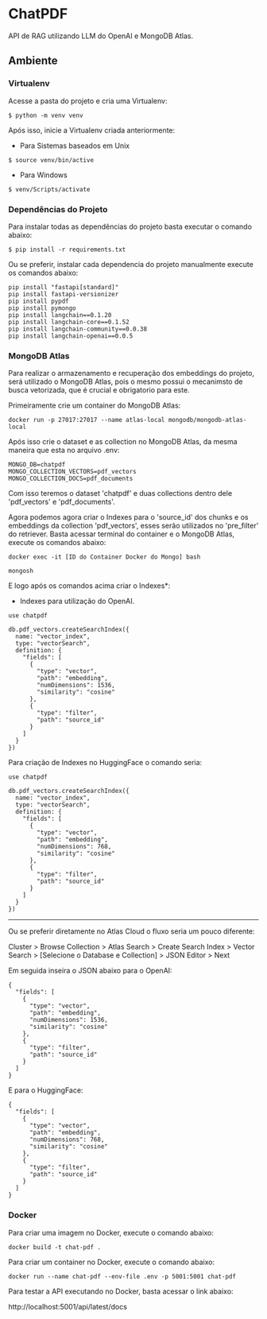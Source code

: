 # ChatPDF

API de RAG utilizando LLM do OpenAI e MongoDB Atlas.

## Ambiente

### Virtualenv

Acesse a pasta do projeto e cria uma Virtualenv:

```
$ python -m venv venv
```

Após isso, inicie a Virtualenv criada anteriormente:

* Para Sistemas baseados em Unix
```
$ source venv/bin/active
```
* Para Windows
```
$ venv/Scripts/activate
```

### Dependências do Projeto

Para instalar todas as dependências do projeto basta executar o comando abaixo:

```
$ pip install -r requirements.txt
```

Ou se preferir, instalar cada dependencia do projeto manualmente execute os comandos abaixo:

```
pip install "fastapi[standard]"
pip install fastapi-versionizer
pip install pypdf
pip install pymongo
pip install langchain==0.1.20
pip install langchain-core==0.1.52
pip install langchain-community==0.0.38
pip install langchain-openai==0.0.5
```

### MongoDB Atlas

Para realizar o armazenamento e recuperação dos embeddings do projeto, será utilizado o MongoDB Atlas, pois o mesmo possui o mecanimsto de busca vetorizada, que é crucial e obrigatorio para este.

Primeiramente crie um container do MongoDB Atlas:

```
docker run -p 27017:27017 --name atlas-local mongodb/mongodb-atlas-local
```

Após isso crie o dataset e as collection no MongoDB Atlas, da mesma maneira que esta no arquivo .env:

```
MONGO_DB=chatpdf
MONGO_COLLECTION_VECTORS=pdf_vectors
MONGO_COLLECTION_DOCS=pdf_documents
```

Com isso teremos o dataset 'chatpdf' e duas collections dentro dele 'pdf_vectors' e 'pdf_documents'.

Agora podemos agora criar o Indexes para o 'source_id' dos chunks e os embeddings da collection 'pdf_vectors', esses serão utilizados no 'pre_filter' do retriever. Basta acessar terminal do container e o MongoDB Atlas, execute os comandos abaixo:

```
docker exec -it [ID do Container Docker do Mongo] bash  
```
```
mongosh
```

E logo após os comandos acima criar o Indexes*:

* Indexes para utilização do OpenAI.

```
use chatpdf
```
```
db.pdf_vectors.createSearchIndex({
  name: "vector_index",
  type: "vectorSearch",
  definition: {
    "fields": [
      {
        "type": "vector",
        "path": "embedding",
        "numDimensions": 1536,
        "similarity": "cosine"
      },
      {
        "type": "filter",
        "path": "source_id"
      }
    ]
  }
})
```

Para criação de Indexes no HuggingFace o comando seria:

```
use chatpdf

db.pdf_vectors.createSearchIndex({
  name: "vector_index",
  type: "vectorSearch",
  definition: {
    "fields": [
      {
        "type": "vector",
        "path": "embedding",
        "numDimensions": 768,
        "similarity": "cosine"
      },
      {
        "type": "filter",
        "path": "source_id"
      }
    ]
  }
})
```

***

Ou se preferir diretamente no Atlas Cloud o fluxo seria um pouco diferente:

Cluster > Browse Collection >
Atlas Search > Create Search Index >
Vector Search > [Selecione o Database e Collection] > JSON Editor > Next

Em seguida inseira o JSON abaixo para o OpenAI:

```
{
  "fields": [
    {
      "type": "vector",
      "path": "embedding",
      "numDimensions": 1536,
      "similarity": "cosine"
    },
    {
      "type": "filter",
      "path": "source_id"
    }
  ]
}
```

E para o HuggingFace:

```
{
  "fields": [
    {
      "type": "vector",
      "path": "embedding",
      "numDimensions": 768,
      "similarity": "cosine"
    },
    {
      "type": "filter",
      "path": "source_id"
    }
  ]
}
```

### Docker

Para criar uma imagem no Docker, execute o comando abaixo:

```
docker build -t chat-pdf .
```

Para criar um container no Docker, execute o comando abaixo:

```
docker run --name chat-pdf --env-file .env -p 5001:5001 chat-pdf
```

Para testar a API executando no Docker, basta acessar o link abaixo:

http://localhost:5001/api/latest/docs